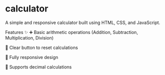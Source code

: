 # calculator
A simple and responsive calculator built using HTML, CSS, and JavaScript.

Features ✨
➕ Basic arithmetic operations (Addition, Subtraction, Multiplication, Division)

🧹 Clear button to reset calculations

📱 Fully responsive design

🔢 Supports decimal calculations

